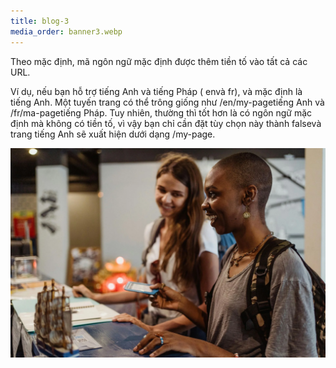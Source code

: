 ```yaml
---
title: blog-3
media_order: banner3.webp
---
```


Theo mặc định, mã ngôn ngữ mặc định được thêm tiền tố vào tất cả các URL.

Ví dụ, nếu bạn hỗ trợ tiếng Anh và tiếng Pháp ( envà fr), và mặc định là tiếng Anh. Một tuyến trang có thể trông giống như /en/my-pagetiếng Anh và /fr/ma-pagetiếng Pháp. Tuy nhiên, thường thì tốt hơn là có ngôn ngữ mặc định mà không có tiền tố, vì vậy bạn chỉ cần đặt tùy chọn này thành falsevà trang tiếng Anh sẽ xuất hiện dưới dạng /my-page.

![banner3](banner3.webp "banner3")